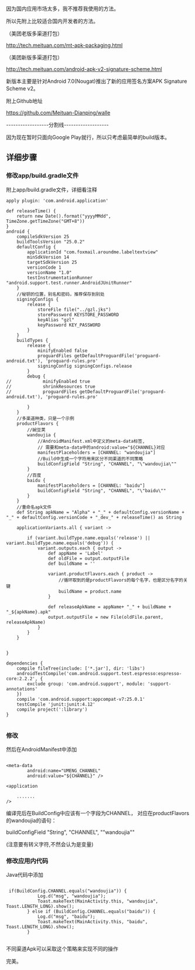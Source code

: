 因为国内应用市场太多，我不推荐我使用的方法。

所以先附上比较适合国内开发者的方法。


（美团老版多渠道打包）

http://tech.meituan.com/mt-apk-packaging.html

（美团新版多渠道打包）

http://tech.meituan.com/android-apk-v2-signature-scheme.html

新版本主要是针对Android 7.0(Nougat)推出了新的应用签名方案APK Signature Scheme v2。

附上Github地址

https://github.com/Meituan-Dianping/walle


------------------分割线-------------------

因为现在暂时只面向Google Play就行，所以只考虑最简单的build版本。

## 详细步骤

### 修改app/build.gradle文件

附上app/build.gradle文件，详细看注释

```
apply plugin: 'com.android.application'

def releaseTime() {
    return new Date().format("yyyyMMdd", TimeZone.getTimeZone("GMT+8"))
}
android {
    compileSdkVersion 25
    buildToolsVersion "25.0.2"
    defaultConfig {
        applicationId "com.foxmail.aroundme.labeltextview"
        minSdkVersion 14
        targetSdkVersion 25
        versionCode 1
        versionName "1.0"
        testInstrumentationRunner "android.support.test.runner.AndroidJUnitRunner"
    }
    //秘钥的位置，别名和密码，推荐保存到别处
    signingConfigs {
        release {
            storeFile file("../gzl.jks")
            storePassword KEYSTORE_PASSWORD
            keyAlias "gzl"
            keyPassword KEY_PASSWORD
        }
    }
    buildTypes {
        release {
            minifyEnabled false
            proguardFiles getDefaultProguardFile('proguard-android.txt'), 'proguard-rules.pro'
            signingConfig signingConfigs.release
        }
        debug {
//            minifyEnabled true
//            shrinkResources true
//            proguardFiles getDefaultProguardFile('proguard-android.txt'), 'proguard-rules.pro'

        }
    }
    //多渠道种类，只是一个示例
    productFlavors {
        //豌豆荚
        wandoujia {
            //AndroidManifest.xml中定义的meta-data标签,
            // 需要和meta-data中的android:value="${CHANNEL}对应
            manifestPlaceholders = [CHANNEL: "wandoujia"]
            //Build中生成一个字符用来区分不同渠道的不同策略
            buildConfigField "String", "CHANNEL", "\"wandoujia\""
        }
        //百度
        baidu {
            manifestPlaceholders = [CHANNEL: "baidu"]
            buildConfigField "String", "CHANNEL", "\"baidu\""
        }
    }
    //重命名apk文件
    def String apkName = "Alpha" + "_" + defaultConfig.versionName + "_" + defaultConfig.versionCode + "_dev_" + releaseTime() as String

    applicationVariants.all { variant ->

        if (variant.buildType.name.equals('release') || variant.buildType.name.equals('debug')) {
            variant.outputs.each { output ->
                def appName = 'Label'
                def oldFile = output.outputFile
                def buildName = ''

                variant.productFlavors.each { product ->
                    //循环取到的是productFlavors的每个名字，也是区分名字的关键
                    buildName = product.name
                }

                def releaseApkName = appName+ "_" + buildName + "_${apkName}.apk"
                output.outputFile = new File(oldFile.parent, releaseApkName)
            }
        }
    }


}

dependencies {
    compile fileTree(include: ['*.jar'], dir: 'libs')
    androidTestCompile('com.android.support.test.espresso:espresso-core:2.2.2', {
        exclude group: 'com.android.support', module: 'support-annotations'
    })
    compile 'com.android.support:appcompat-v7:25.0.1'
    testCompile 'junit:junit:4.12'
    compile project(':library')
}


```

### 修改
然后在AndroidManifest中添加

```

<meta-data
        android:name="UMENG_CHANNEL"
        android:value="${CHANNEL}" />

<application

    .......
/>
```


编译完后在BuildConfig中应该有一个字段为CHANNEL，
对应在productFlavors的wandoujia的语句：

buildConfigField "String", "CHANNEL", "\"wandoujia\""

(注意要有转义字符\,不然会认为是变量)


### 修改应用内代码

Java代码中添加

```

 if(BuildConfig.CHANNEL.equals("wandoujia")) {
            Log.d("msg", "wandoujia");
            Toast.makeText(MainActivity.this, "wandoujia", Toast.LENGTH_LONG).show();
        } else if (BuildConfig.CHANNEL.equals("baidu")) {
            Log.d("msg", "baidu");
            Toast.makeText(MainActivity.this, "baidu", Toast.LENGTH_LONG).show();
        }


```

不同渠道Apk可以采取这个策略来实现不同的操作

完美。
